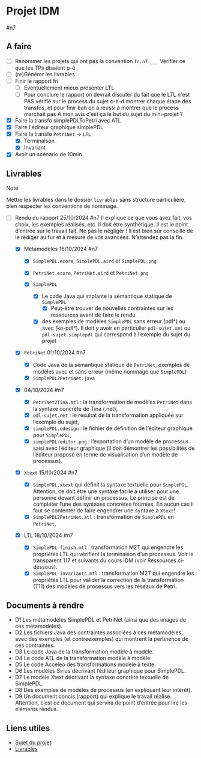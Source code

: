 # Projet IDM

#n7

## A faire

- [ ] Renommer les projets qui ont pas la convention `fr.n7.___`
      Vérifier ce que les TPs disaient p-ê
- [ ] (re)Générer les livrables
- [ ] Finir le rapport fri
  - [ ] Eventuellement mieux présenter LTL
  - [ ] Pour conclure le rapport on devrait discuter du fait que le LTL n'est PAS vérifié sur le process du sujet
        c-à-d montrer chaque étape des transfos, et pour finir bah on a réussi à montrer que le process marchait pas
        A mon avis c'est ça le but du sujet du mini-projet ?
- [x] Faire la transfo simplePDLToPetri avec ATL
- [x] Faire l'éditeur graphique simplePDL
- [x] Faire la transfo `PetriNet` -> `LTL`
  - [x] Terminaison
  - [x] Invariant
- [x] Avoir un scénario de 10min

## Livrables

> [!note]
> Mettre les livrables dans le dossier `livrables` sans structure particulière, bien respecter les conventions de nommage.

- [ ] Rendu du rapport 25/10/2024 #n7
      Il explique ce que vous avez fait, vos choix, les exemples réalisés, etc. Il doit être synthétique.
      Il est le point d’entrée sur le travail fait. Ne pas le négliger !
      Il est bien sûr conseillé de le rédiger au fur et à mesure de vos avancées. N’attendez pas la fin.

  - [x] Métamodèles 16/10/2024 #n7

    - [x] `SimplePDL.ecore`, `SimplePDL.aird` et `SimplePDL.png`
    - [x] `PetriNet.ecore`, `PetriNet.aird` et `PetriNet.png`

    - [x] `SimplePDL`
      - [x] Le code Java qui implante la sémantique statique de `SimplePDL`
        - [x] Peut-être trouver de nouvelles contraintes sur les ressources avant de faire le rendu
      - [x] des exemples de modèles `SimplePDL` sans erreur (pdl*) ou avec (ko-pdl*).
            Il doit y avoir en particulier `pdl-sujet.xmi` ou `pdl-sujet.simplepdl` qui correspond à l’exemple du sujet du projet

  - [x] `PetriNet` 01/10/2024 #n7

    - [x] Code Java de la sémantique statique de `PetriNet`, exemples de modèles avec et sans erreur (même nommage que `SimplePDL`)
    - [x] `SimplePDL2PetriNet.java`

  - [x] 04/10/2024 #n7
    - [x] `PetriNet2Tina.mtl` : la transformation de modèles `PetriNet` dans la syntaxe concrète de Tina (.net),
    - [x] `pdl-sujet.net` : le résultat de la transformation appliquée sur l’exemple du sujet,
    - [x] `simplePDL.odesign` : le fichier de définition de l’éditeur graphique pour `SimplePDL`,
    - [x] `simplePDL-editor.png` : l’exportation d’un modèle de processus saisi avec l’éditeur graphique (il doit démontrer les possibilités de l’éditeur proposé en terme de visualisation d’un modèle de processus).
  - [x] `Xtext` 15/10/2024 #n7
    - [x] `SimplePDL.xtext` qui définit la syntaxe textuelle pour `SimplePDL`. Attention, ce doit être une syntaxe facile à utiliser pour une personne devant définir un processus. Le principe est de compléter l’une des syntaxes concrètes fournies. En aucun cas il faut se contenter de faire engendrer une syntaxe à `Xtext`!
    - [x] `SimplePDL2PetriNet.atl` : transformation de `SimplePDL` en `PetriNet`,
  - [x] LTL 18/10/2024 #n7
    - [x] `SimplePDL-finish.mtl` : transformation M2T qui engendre les propriétés LTL qui vérifient la terminaison d’un processus. Voir le transparent 117 et suivants du cours IDM (voir Ressources ci-dessous).
    - [x] `SimplePDL-invariants.mtl` : transformation M2T qui engendre les propriétés LTL pour valider la correction de la transformation (T11) des modèles de processus vers les réseaux de Petri.

## Documents à rendre

- D1 Les métamodèles SimplePDL et PetriNet (ainsi que des images de ces métamodèles).
- D2 Les fichiers Java des contraintes associées à ces métamodèles, avec des exemples (et contreexemples) qui montrent la pertinence de ces contraintes.
- D3 Le code Java de la transformation modèle à modèle.
- D4 Le code ATL de la transformation modèle à modèle.
- D5 Le code Acceleo des transformations modèle à texte.
- D6 Les modèles Sirius décrivant l’éditeur graphique pour SimplePDL.
- D7 Le modèle Xtext décrivant la syntaxe concrète textuelle de SimplePDL.
- D8 Des exemples de modèles de processus (en expliquant leur intérêt).
- D9 Un document concis (rapport) qui explique le travail réalisé. Attention, c’est ce document
  qui servira de point d’entrée pour lire les éléments rendus.

## Liens utiles

- [Sujet du projet](http://xc4ens.free.fr/ens/2024-2sn-gls/CONTENU/IDM/gls-idm-2sn-2024-mp-01-sujet.pdf)
- [Livrables]([http://xc4ens.free.fr/ens/2024-2sn-gls/gls-2sn-2024-deroulement-corrige017.html)
